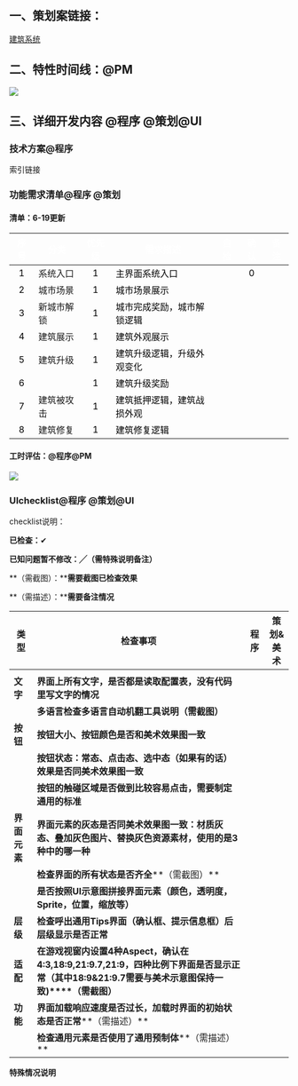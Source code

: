 ## 一、策划案链接：
[建筑系统](https://snh48group.yuque.com/zdlwma/kxyozs/ihnp3bxynqf2rweg)

## 二、特性时间线：@PM
![](https://cdn.nlark.com/yuque/0/2024/png/45533914/1720086227126-3815d390-d659-40fb-a504-59099ed9fb47.png)



## 三、详细开发内容 @程序 @策划@UI
### 技术方案@程序
索引链接

### 功能需求清单@程序 @策划
#### 清单：6-19更新
| **<font style="color:white;">序号</font>** | **<font style="color:white;">分类</font>** | **<font style="color:white;">优先级</font>** | **<font style="color:white;">需求描述</font>** | **<font style="color:white;">自检</font>** | **<font style="color:white;">确认</font>** | **<font style="color:white;">备注</font>** |
| :---: | --- | :---: | --- | --- | :---: | :---: |
| <font style="color:black;">1</font> | 系统入口 | <font style="color:black;">1</font> | <font style="color:black;">主界面系统入口</font> | <font style="color:black;"></font> | <font style="color:black;">0</font> | |
| <font style="color:black;">2</font> | 城市场景 | <font style="color:black;">1</font> | <font style="color:black;">城市场景展示</font> | | | |
| <font style="color:black;">3</font> | 新城市解锁 | <font style="color:black;">1</font> | <font style="color:black;">城市完成奖励，城市解锁逻辑</font> |  | | |
| <font style="color:black;">4</font> | 建筑展示 | <font style="color:black;">1</font> | <font style="color:black;">建筑外观展示</font> | | | |
| <font style="color:black;">5</font> | 建筑升级 | <font style="color:black;">1</font> | <font style="color:black;">建筑升级逻辑，升级外观变化</font> | | | |
| <font style="color:black;">6</font> |  | <font style="color:black;">1</font> | <font style="color:black;">建筑升级奖励</font> | | | |
| <font style="color:black;">7</font> | 建筑被攻击 | <font style="color:black;">1</font> | <font style="color:black;">建筑抵押逻辑，建筑战损外观</font> | | | |
| <font style="color:black;">8</font> | 建筑修复 | <font style="color:black;">1</font> | <font style="color:black;">建筑修复逻辑</font> | | | |




#### 工时评估：@程序@PM
![](https://cdn.nlark.com/yuque/0/2024/png/45533914/1718884785872-d49df2f1-58ef-4031-9746-0707e8c40acf.png)



### UIchecklist@程序 @策划@UI
checklist说明：

**已检查：**✔

**已知问题暂不修改：╱（需特殊说明备注）**

**（需截图）：****需要截图已检查效果**

**（需描述）：****需要备注情况**

| **类型** | **检查事项** | **程序** | **策划&美术** |
| --- | --- | --- | --- |
| | | | |
| **文字** | **界面上所有文字，是否都是读取配置表，没有代码里写文字的情况** | | |
| | **多语言检查****多语言自动机翻工具说明****（需截图）** | | |
| **按钮** | **按钮大小、按钮颜色是否和美术效果图一致** | | |
| | **按钮状态：常态、点击态、选中态（如果有的话）效果是否同美术效果图一致** | | |
| | **按钮的触碰区域是否做到比较容易点击，需要制定通用的标准** | | |
| **界面元素** | **界面元素的灰态是否同美术效果图一致：材质灰态、叠加灰色图片、替换灰色资源素材，使用的是3种中的哪一种** | | |
| | **检查界面的所有状态是否齐全****（需截图）** | | |
| | **是否按照UI示意图拼接界面元素（颜色，透明度，Sprite，位置，缩放等）** | | |
| **层级** | **检查呼出通用Tips界面（确认框、提示信息框）后层级显示是否正常** | | |
| **适配** | **在游戏视窗内设置4种Aspect，确认在4:3,18:9,21:9.7,21:9，四种比例下界面是否显示正常（其中18:9&21:9.7需要与美术示意图保持一致)****（需截图）** | | |
| **功能** | **界面加载响应速度是否过长，加载时界面的初始状态是否正常****（需描述）** | | |
| | **检查通用元素是否使用了通用预制体****（需描述）** | | |


**特殊情况说明**






